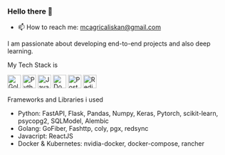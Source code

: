 ### Hello there 👋

<!--
**mcagricaliskan/mcagricaliskan** is a ✨ _special_ ✨ repository because its `README.md` (this file) appears on your GitHub profile.

Here are some ideas to get you started:

- 🔭 I’m currently working on ...
- 👯 I’m looking to collaborate on ...
- 🤔 I’m looking for help with ...
- 💬 Ask me about ...
- 😄 Pronouns: ...
- ⚡ Fun fact: ...
- 🌱 I’m currently learning ReactJS (Very slowly 😥)
-->


- 📫 How to reach me: mcagricaliskan@gmail.com


I am passionate about developing end-to-end projects and also deep learning.

My Tech Stack is

<p>
<img height=30px alt="Golang" src="https://img.stackshare.io/service/1005/O6AczwfV_400x400.png"/>
<img height=30px alt="Python" src="https://img.stackshare.io/service/993/pUBY5pVj.png"/>
<img height=30px alt="Javascript" src="https://img.stackshare.io/service/1209/javascript.jpeg"/>
<img height=30px alt="Docker" src="https://img.stackshare.io/service/586/n4u37v9t_400x400.png"/>
<img height=30px alt="Postgresql" src="https://img.stackshare.io/service/1028/ASOhU5xJ.png"/>
<img height=30px alt="Redis" src="https://img.stackshare.io/service/1031/default_cbce472cd134adc6688572f999e9122b9657d4ba.png"/>
</p>

Frameworks and Libraries i used

- Python: FastAPI, Flask, Pandas, Numpy, Keras, Pytorch, scikit-learn, psycopg2, SQLModel, Alembic
- Golang: GoFiber, Fashttp, coly, pgx, redsync 
- Javacript: ReactJS
- Docker & Kubernetes: nvidia-docker, docker-compose, rancher
